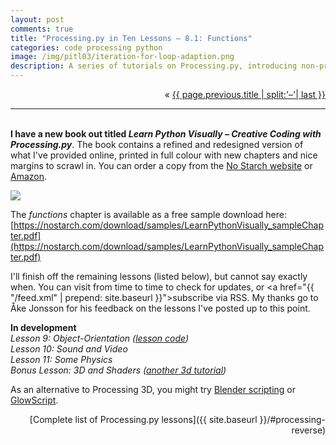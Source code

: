 ```yaml
---
layout: post
comments: true
title: "Processing.py in Ten Lessons – 8.1: Functions"
categories: code processing python
image: /img/pitl03/iteration-for-loop-adaption.png
description: A series of tutorials on Processing.py, introducing non-programmers to the fundamentals of computer programming in a visual context.
---
```


<p markdown="1" style="text-align:right">
&laquo; <a href="{{ page.previous.url }}">{{ page.previous.title | split:'–'| last }}</a>
</p>

---
&nbsp;  
**I have a new book out titled *Learn Python Visually – Creative Coding with Processing.py***. The book contains a refined and redesigned version of what I've provided online, printed in full colour with new chapters and nice margins to scrawl in. You can order a copy from the [No Starch website](https://nostarch.com/Learn-Python-Visually) or [Amazon](https://www.amazon.com/Learn-Python-Visually-Tristan-Bunn-ebook/dp/B08JKNHDWN/).

<img class="fullwidth" src="http://portfolio.tabreturn.com/images/learn-python-visually.png" />

The *functions* chapter is available as a free sample download here:  
[https://nostarch.com/download/samples/LearnPythonVisually_sampleChapter.pdf](https://nostarch.com/download/samples/LearnPythonVisually_sampleChapter.pdf)

I'll finish off the remaining lessons (listed below), but cannot say exactly when. You can visit from time to time to check for updates, or <a href="{{ "/feed.xml" | prepend: site.baseurl }}">subscribe via RSS</a>. My thanks go to Åke Jonsson for his feedback on the lessons I've posted up to this point.

**In development**  
*Lesson 9: Object-Orientation* *([lesson code](https://github.com/tabreturn/processing.py-book/tree/master/chapter-10-object-oriented_programming_and_pvector/microscopic))*  
*Lesson 10: Sound and Video*  
*Lesson 11: Some Physics*  
*Bonus Lesson: 3D and Shaders* *([another 3d tutorial](https://py.processing.org/tutorials/p3d/))*

As an alternative to Processing 3D, you might try [Blender scripting](https://tabreturn.github.io/#blender-reverse) or [GlowScript](https://www.glowscript.org/).

<p style="text-align:right" markdown="1">
[Complete list of Processing.py lessons]({{ site.baseurl }}/#processing-reverse)
</p>
